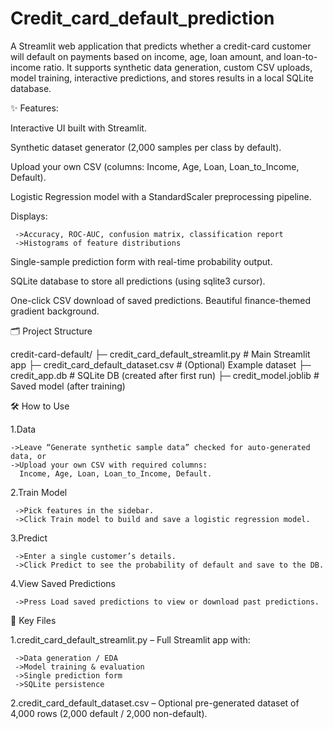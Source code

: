 # Credit_card_default_prediction
A Streamlit web application that predicts whether a credit-card customer will default on payments based on income, age, loan amount, and loan-to-income ratio.
It supports synthetic data generation, custom CSV uploads, model training, interactive predictions, and stores results in a local SQLite database.

✨ Features:

Interactive UI built with Streamlit.

Synthetic dataset generator (2,000 samples per class by default).

Upload your own CSV (columns: Income, Age, Loan, Loan_to_Income, Default).

Logistic Regression model with a StandardScaler preprocessing pipeline.

Displays:
     
     ->Accuracy, ROC-AUC, confusion matrix, classification report
     ->Histograms of feature distributions

Single-sample prediction form with real-time probability output.

SQLite database to store all predictions (using sqlite3 cursor).

One-click CSV download of saved predictions.
Beautiful finance-themed gradient background.

🗂️ Project Structure

credit-card-default/
├─ credit_card_default_streamlit.py   # Main Streamlit app
├─ credit_card_default_dataset.csv    # (Optional) Example dataset
├─ credit_app.db                      # SQLite DB (created after first run)
├─ credit_model.joblib                # Saved model (after training)

🛠️ How to Use

1.Data

    ->Leave “Generate synthetic sample data” checked for auto-generated data, or
    ->Upload your own CSV with required columns:
      Income, Age, Loan, Loan_to_Income, Default.

2.Train Model

     ->Pick features in the sidebar.
     ->Click Train model to build and save a logistic regression model.

3.Predict

     ->Enter a single customer’s details.
     ->Click Predict to see the probability of default and save to the DB.

4.View Saved Predictions

     ->Press Load saved predictions to view or download past predictions.

🧩 Key Files

1.credit_card_default_streamlit.py – Full Streamlit app with:

     ->Data generation / EDA
     ->Model training & evaluation
     ->Single prediction form
     ->SQLite persistence

2.credit_card_default_dataset.csv – Optional pre-generated dataset of 4,000 rows (2,000 default / 2,000 non-default).
